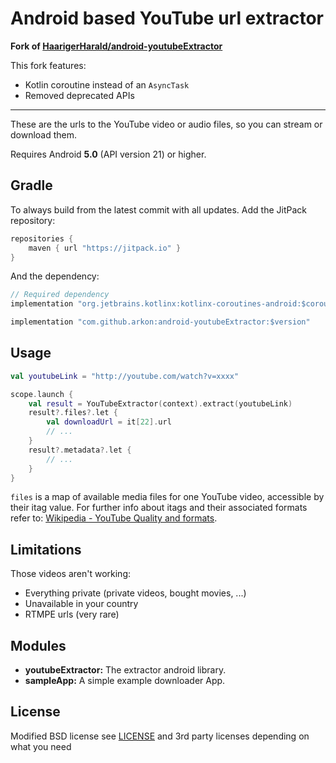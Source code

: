 Android based YouTube url extractor
=======================================================

**Fork of [HaarigerHarald/android-youtubeExtractor](https://github.com/HaarigerHarald/android-youtubeExtractor)**

This fork features:
- Kotlin coroutine instead of an `AsyncTask`
- Removed deprecated APIs

---

These are the urls to the YouTube video or audio files, so you can stream or download them.

Requires Android **5.0** (API version 21) or higher.

## Gradle

To always build from the latest commit with all updates. Add the JitPack repository:

```java
repositories {
    maven { url "https://jitpack.io" }
}
```

And the dependency:

```java
// Required dependency
implementation "org.jetbrains.kotlinx:kotlinx-coroutines-android:$coroutines_version"

implementation "com.github.arkon:android-youtubeExtractor:$version"
```

## Usage

```kt
val youtubeLink = "http://youtube.com/watch?v=xxxx"

scope.launch {
    val result = YouTubeExtractor(context).extract(youtubeLink)
    result?.files?.let {
        val downloadUrl = it[22].url
        // ...
    }
    result?.metadata?.let {
        // ...
    }
}
```

`files` is a map of available media files for one YouTube video, accessible by their itag value.
For further info about itags and their associated formats refer to: [Wikipedia - YouTube Quality and formats](http://en.wikipedia.org/wiki/YouTube#Quality_and_formats).


## Limitations

Those videos aren't working:

* Everything private (private videos, bought movies, ...)
* Unavailable in your country
* RTMPE urls (very rare)


## Modules

- **youtubeExtractor:** The extractor android library.
- **sampleApp:** A simple example downloader App.

## License

Modified BSD license see [LICENSE](LICENSE) and 3rd party licenses depending on what you need
